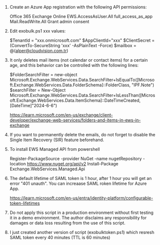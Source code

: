 1. Create an Azure App registration with the following API permissions:

	Office 365 Exchange Online
	EWS.AccessAsUser.All
	full_access_as_app
	Mail.ReadWrite.All
	Grant admin consent

2. Edit exobulk.ps1 xxx values:

	$TenantId = "xxx.onmicrosoft.com"
	$AppClientId="xxx"
	$ClientSecret = (ConvertTo-SecureString 'xxx' -AsPlainText -Force)
	$mailbox = @(alper@cloudvision.com.tr)

3. It only deletes mail items (not calendar or contact items) for a certain age, and this behavior can be controlled with the following lines:

	$FolderSearchFilter = new-object Microsoft.Exchange.WebServices.Data.SearchFilter+IsEqualTo([Microsoft.Exchange.WebServices.Data.FolderSchema]::FolderClass, "IPF.Note")	
	$searchFilter = New-Object Microsoft.Exchange.WebServices.Data.SearchFilter+IsLessThan([Microsoft.Exchange.WebServices.Data.ItemSchema]::DateTimeCreated, [DateTime]"2024-6-6")

	https://learn.microsoft.com/en-us/exchange/client-developer/exchange-web-services/folders-and-items-in-ews-in-exchange

4. If you want to permanently delete the emails, do not forget to disable the Single Item Recovery (SIR) feature beforehand.

5. To install EWS Managed API from powershell

  	Register-PackageSource -provider NuGet -name nugetRepository -location https://www.nuget.org/api/v2
  	Install-Package Exchange.WebServices.Managed.Api
   
7.  The default lifetime of SAML token is 1 hour, after 1 hour you will get an error "401 unauth". You can increaase SAML roken lifetime for Azure App.

     https://learn.microsoft.com/en-us/entra/identity-platform/configurable-token-lifetimes

9. Do not apply this script in a production environment without first testing it in a demo environment. The author disclaims any responsibility for damages or data loss resulting from the use of this script.

10. I just created another version of script (exobulktoken.ps1) which resresh SAML token every 40 minutes (TTL is 60 minutes)


